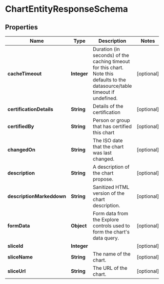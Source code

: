 # ChartEntityResponseSchema

## Properties
Name | Type | Description | Notes
------------ | ------------- | ------------- | -------------
**cacheTimeout** | **Integer** | Duration (in seconds) of the caching timeout for this chart. Note this defaults to the datasource/table timeout if undefined. |  [optional]
**certificationDetails** | **String** | Details of the certification |  [optional]
**certifiedBy** | **String** | Person or group that has certified this chart |  [optional]
**changedOn** | **String** | The ISO date that the chart was last changed. |  [optional]
**description** | **String** | A description of the chart propose. |  [optional]
**descriptionMarkeddown** | **String** | Sanitized HTML version of the chart description. |  [optional]
**formData** | **Object** | Form data from the Explore controls used to form the chart&#x27;s data query. |  [optional]
**sliceId** | **Integer** |  |  [optional]
**sliceName** | **String** | The name of the chart. |  [optional]
**sliceUrl** | **String** | The URL of the chart. |  [optional]
